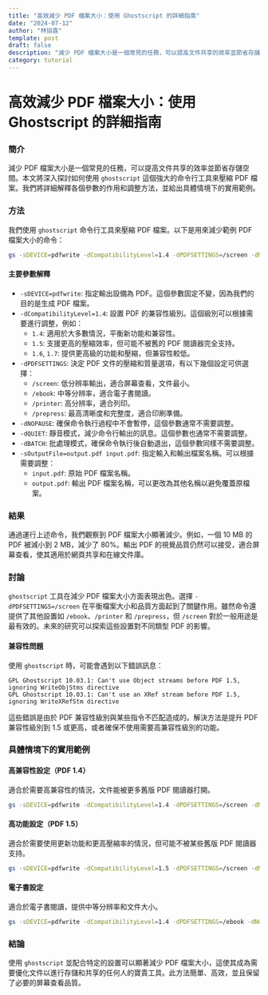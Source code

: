 ```yaml
---
title: "高效減少 PDF 檔案大小：使用 Ghostscript 的詳細指南"
date: "2024-07-12"
author: "林協霆"
template: post
draft: false
description: "減少 PDF 檔案大小是一個常見的任務，可以提高文件共享的效率並節省存儲空間。本文將深入探討如何使用 `ghostscript` 這個強大的命令行工具來壓縮 PDF 檔案。我們將詳細解釋各個參數的作用和調整方法，並給出具體情境下的實用範例。"
category: tutorial
---
```


# 高效減少 PDF 檔案大小：使用 Ghostscript 的詳細指南

### 簡介

減少 PDF 檔案大小是一個常見的任務，可以提高文件共享的效率並節省存儲空間。本文將深入探討如何使用 `ghostscript` 這個強大的命令行工具來壓縮 PDF 檔案。我們將詳細解釋各個參數的作用和調整方法，並給出具體情境下的實用範例。

### 方法

我們使用 `ghostscript` 命令行工具來壓縮 PDF 檔案。以下是用來減少範例 PDF 檔案大小的命令：

```sh
gs -sDEVICE=pdfwrite -dCompatibilityLevel=1.4 -dPDFSETTINGS=/screen -dNOPAUSE -dQUIET -dBATCH -sOutputFile=output.pdf input.pdf
```

#### 主要參數解釋

- `-sDEVICE=pdfwrite`: 指定輸出設備為 PDF。這個參數固定不變，因為我們的目的是生成 PDF 檔案。
- `-dCompatibilityLevel=1.4`: 設置 PDF 的兼容性級別。這個級別可以根據需要進行調整，例如：
  - `1.4`: 適用於大多數情況，平衡新功能和兼容性。
  - `1.5`: 支援更高的壓縮效率，但可能不被舊的 PDF 閱讀器完全支持。
  - `1.6`, `1.7`: 提供更高級的功能和壓縮，但兼容性較低。
- `-dPDFSETTINGS`: 決定 PDF 文件的壓縮和質量選項，有以下幾個設定可供選擇：
  - `/screen`: 低分辨率輸出，適合屏幕查看，文件最小。
  - `/ebook`: 中等分辨率，適合電子書閱讀。
  - `/printer`: 高分辨率，適合列印。
  - `/prepress`: 最高清晰度和完整度，適合印刷準備。
- `-dNOPAUSE`: 確保命令執行過程中不會暫停，這個參數通常不需要調整。
- `-dQUIET`: 靜音模式，減少命令行輸出的訊息。這個參數也通常不需要調整。
- `-dBATCH`: 批處理模式，確保命令執行後自動退出，這個參數同樣不需要調整。
- `-sOutputFile=output.pdf input.pdf`: 指定輸入和輸出檔案名稱。可以根據需要調整：
  - `input.pdf`: 原始 PDF 檔案名稱。
  - `output.pdf`: 輸出 PDF 檔案名稱，可以更改為其他名稱以避免覆蓋原檔案。

### 結果

通過運行上述命令，我們觀察到 PDF 檔案大小顯著減少。例如，一個 10 MB 的 PDF 被減小到 2 MB，減少了 80%。輸出 PDF 的視覺品質仍然可以接受，適合屏幕查看，使其適用於網頁共享和在線文件庫。

### 討論

`ghostscript` 工具在減少 PDF 檔案大小方面表現出色。選擇 `-dPDFSETTINGS=/screen` 在平衡檔案大小和品質方面起到了關鍵作用。雖然命令還提供了其他設置如 `/ebook`、`/printer` 和 `/prepress`，但 `/screen` 對於一般用途是最有效的。未來的研究可以探索這些設置對不同類型 PDF 的影響。

#### 兼容性問題

使用 `ghostscript` 時，可能會遇到以下錯誤訊息：

```
GPL Ghostscript 10.03.1: Can't use Object streams before PDF 1.5, ignoring WriteObjStms directive
GPL Ghostscript 10.03.1: Can't use an XRef stream before PDF 1.5, ignoring WriteXRefStm directive
```

這些錯誤是由於 PDF 兼容性級別與某些指令不匹配造成的。解決方法是提升 PDF 兼容性級別到 1.5 或更高，或者確保不使用需要高兼容性級別的功能。

### 具體情境下的實用範例

#### 高兼容性設定（PDF 1.4）

適合於需要高兼容性的情況，文件能被更多舊版 PDF 閱讀器打開。

```sh
gs -sDEVICE=pdfwrite -dCompatibilityLevel=1.4 -dPDFSETTINGS=/screen -dNOPAUSE -dQUIET -dBATCH -sOutputFile=output_compatible.pdf input.pdf
```

#### 高功能設定（PDF 1.5）

適合於需要使用更新功能和更高壓縮率的情況，但可能不被某些舊版 PDF 閱讀器支持。

```sh
gs -sDEVICE=pdfwrite -dCompatibilityLevel=1.5 -dPDFSETTINGS=/screen -dNOPAUSE -dQUIET -dBATCH -sOutputFile=output_high.pdf input.pdf
```

#### 電子書設定

適合於電子書閱讀，提供中等分辨率和文件大小。

```sh
gs -sDEVICE=pdfwrite -dCompatibilityLevel=1.4 -dPDFSETTINGS=/ebook -dNOPAUSE -dQUIET -dBATCH -sOutputFile=output_ebook.pdf input.pdf
```

### 結論

使用 `ghostscript` 並配合特定的設置可以顯著減少 PDF 檔案大小，這使其成為需要優化文件以進行存儲和共享的任何人的寶貴工具。此方法簡單、高效，並且保留了必要的屏幕查看品質。
